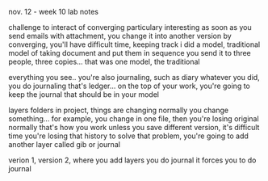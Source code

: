 nov. 12 - week 10 lab notes

challenge to interact of converging particulary interesting as soon as
you send emails with attachment, you change it into another version by
converging, you'll have difficult time, keeping track i did a model,
traditional model of taking document and put them in sequence you send
it to three people, three copies... that was one model, the traditional

everything you see.. you're also journaling, such as diary whatever you
did, you do journaling that's ledger... on the top of your work, you're
going to keep the journal that should be in your model

layers folders in project, things are changing normally you change
something... for example, you change in one file, then you're losing
original normally that's how you work unless you save different version,
it's difficult time you're losing that history to solve that problem,
you're going to add another layer called gib or journal

verion 1, version 2, where you add layers you do journal it forces you
to do journal
